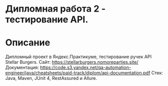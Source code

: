 # Дипломная работа 2 - тестирование API.
# Описание
Дипломный проект в Яндекс.Практикуме, тестирование ручек API Stellar Burgers. 
Сайт: https://stellarburgers.nomoreparties.site/
Документация: https://code.s3.yandex.net/qa-automation-engineer/java/cheatsheets/paid-track/diplom/api-documentation.pdf
Стек: Java, Maven, JUnit 4, RestAssured и Allure.
